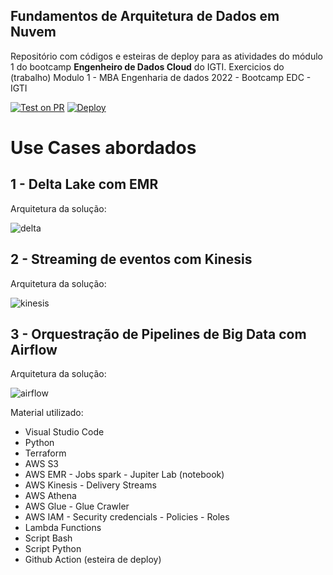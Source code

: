 ## Fundamentos de Arquitetura de Dados em Nuvem

Repositório com códigos e esteiras de deploy para as atividades do módulo 1 do bootcamp **Engenheiro de Dados Cloud** do IGTI. 
Exercicios do (trabalho) Modulo 1 - MBA Engenharia de dados 2022 - Bootcamp EDC - IGTI

[![Test on PR](https://github.com/jlsilva01/igti-edc-mod1-code/actions/workflows/test.yaml/badge.svg)](https://github.com/jlsilva01/igti-edc-mod1-code/actions/workflows/test.yaml)
[![Deploy](https://github.com/jlsilva01/igti-edc-mod1-code/actions/workflows/deploy.yaml/badge.svg)](https://github.com/jlsilva01/igti-edc-mod1-code/actions/workflows/deploy.yaml)

# Use Cases abordados

## 1 - Delta Lake com EMR

Arquitetura da solução:

![delta](img/edc_mod1_delta.png)

## 2 - Streaming de eventos com Kinesis

Arquitetura da solução:

![kinesis](img/edc_mod1_delta-kinesis.png)

## 3 - Orquestração de Pipelines de Big Data com Airflow

Arquitetura da solução:

![airflow](img/edc_mod1_delta-airflow.png)

Material utilizado:

- Visual Studio Code
- Python
- Terraform
- AWS S3
- AWS EMR - Jobs spark - Jupiter Lab (notebook)
- AWS Kinesis - Delivery Streams
- AWS Athena
- AWS Glue - Glue Crawler
- AWS IAM - Security credencials - Policies - Roles
- Lambda Functions
- Script Bash
- Script Python
- Github Action (esteira de deploy)
